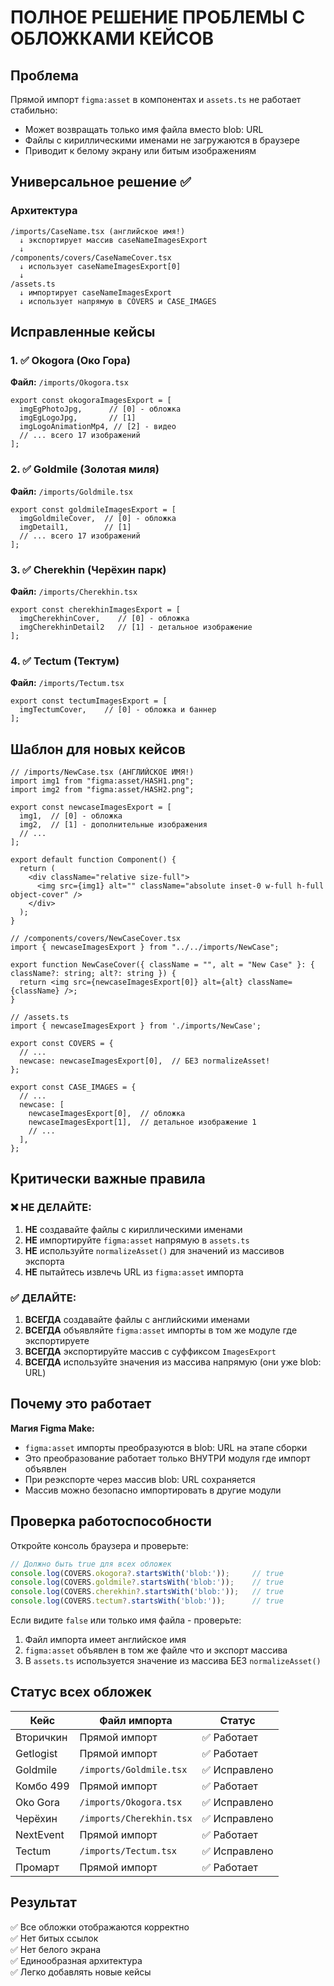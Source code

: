 # ПОЛНОЕ РЕШЕНИЕ ПРОБЛЕМЫ С ОБЛОЖКАМИ КЕЙСОВ

## Проблема
Прямой импорт `figma:asset` в компонентах и `assets.ts` не работает стабильно:
- Может возвращать только имя файла вместо blob: URL
- Файлы с кириллическими именами не загружаются в браузере
- Приводит к белому экрану или битым изображениям

## Универсальное решение ✅

### Архитектура
```
/imports/CaseName.tsx (английское имя!)
  ↓ экспортирует массив caseNameImagesExport
  ↓
/components/covers/CaseNameCover.tsx
  ↓ использует caseNameImagesExport[0]
  ↓
/assets.ts
  ↓ импортирует caseNameImagesExport
  ↓ использует напрямую в COVERS и CASE_IMAGES
```

## Исправленные кейсы

### 1. ✅ Okogora (Око Гора)
**Файл:** `/imports/Okogora.tsx`
```tsx
export const okogoraImagesExport = [
  imgEgPhotoJpg,      // [0] - обложка
  imgEgLogoJpg,       // [1]
  imgLogoAnimationMp4, // [2] - видео
  // ... всего 17 изображений
];
```

### 2. ✅ Goldmile (Золотая миля)
**Файл:** `/imports/Goldmile.tsx`
```tsx
export const goldmileImagesExport = [
  imgGoldmileCover,  // [0] - обложка
  imgDetail1,        // [1]
  // ... всего 17 изображений
];
```

### 3. ✅ Cherekhin (Черёхин парк)
**Файл:** `/imports/Cherekhin.tsx`
```tsx
export const cherekhinImagesExport = [
  imgCherekhinCover,    // [0] - обложка
  imgCherekhinDetail2   // [1] - детальное изображение
];
```

### 4. ✅ Tectum (Тектум)
**Файл:** `/imports/Tectum.tsx`
```tsx
export const tectumImagesExport = [
  imgTectumCover,    // [0] - обложка и баннер
];
```

## Шаблон для новых кейсов

```tsx
// /imports/NewCase.tsx (АНГЛИЙСКОЕ ИМЯ!)
import img1 from "figma:asset/HASH1.png";
import img2 from "figma:asset/HASH2.png";

export const newcaseImagesExport = [
  img1,  // [0] - обложка
  img2,  // [1] - дополнительные изображения
  // ...
];

export default function Component() {
  return (
    <div className="relative size-full">
      <img src={img1} alt="" className="absolute inset-0 w-full h-full object-cover" />
    </div>
  );
}
```

```tsx
// /components/covers/NewCaseCover.tsx
import { newcaseImagesExport } from "../../imports/NewCase";

export function NewCaseCover({ className = "", alt = "New Case" }: { className?: string; alt?: string }) {
  return <img src={newcaseImagesExport[0]} alt={alt} className={className} />;
}
```

```tsx
// /assets.ts
import { newcaseImagesExport } from './imports/NewCase';

export const COVERS = {
  // ...
  newcase: newcaseImagesExport[0],  // БЕЗ normalizeAsset!
};

export const CASE_IMAGES = {
  // ...
  newcase: [
    newcaseImagesExport[0],  // обложка
    newcaseImagesExport[1],  // детальное изображение 1
    // ...
  ],
};
```

## Критически важные правила

### ❌ НЕ ДЕЛАЙТЕ:
1. **НЕ** создавайте файлы с кириллическими именами
2. **НЕ** импортируйте `figma:asset` напрямую в `assets.ts`
3. **НЕ** используйте `normalizeAsset()` для значений из массивов экспорта
4. **НЕ** пытайтесь извлечь URL из `figma:asset` импорта

### ✅ ДЕЛАЙТЕ:
1. **ВСЕГДА** создавайте файлы с английскими именами
2. **ВСЕГДА** объявляйте `figma:asset` импорты в том же модуле где экспортируете
3. **ВСЕГДА** экспортируйте массив с суффиксом `ImagesExport`
4. **ВСЕГДА** используйте значения из массива напрямую (они уже blob: URL)

## Почему это работает

**Магия Figma Make:**
- `figma:asset` импорты преобразуются в blob: URL на этапе сборки
- Это преобразование работает только ВНУТРИ модуля где импорт объявлен
- При реэкспорте через массив blob: URL сохраняется
- Массив можно безопасно импортировать в другие модули

## Проверка работоспособности

Откройте консоль браузера и проверьте:

```javascript
// Должно быть true для всех обложек
console.log(COVERS.okogora?.startsWith('blob:'));     // true
console.log(COVERS.goldmile?.startsWith('blob:'));    // true
console.log(COVERS.cherekhin?.startsWith('blob:'));   // true
console.log(COVERS.tectum?.startsWith('blob:'));      // true
```

Если видите `false` или только имя файла - проверьте:
1. Файл импорта имеет английское имя
2. `figma:asset` объявлен в том же файле что и экспорт массива
3. В `assets.ts` используется значение из массива БЕЗ `normalizeAsset()`

## Статус всех обложек

| Кейс | Файл импорта | Статус |
|------|-------------|--------|
| Вторичкин | Прямой импорт | ✅ Работает |
| Getlogist | Прямой импорт | ✅ Работает |
| Goldmile | `/imports/Goldmile.tsx` | ✅ Исправлено |
| Комбо 499 | Прямой импорт | ✅ Работает |
| Oko Gora | `/imports/Okogora.tsx` | ✅ Исправлено |
| Черёхин | `/imports/Cherekhin.tsx` | ✅ Исправлено |
| NextEvent | Прямой импорт | ✅ Работает |
| Tectum | `/imports/Tectum.tsx` | ✅ Исправлено |
| Промарт | Прямой импорт | ✅ Работает |

## Результат
✅ Все обложки отображаются корректно  
✅ Нет битых ссылок  
✅ Нет белого экрана  
✅ Единообразная архитектура  
✅ Легко добавлять новые кейсы
